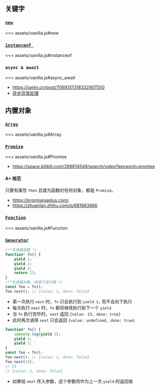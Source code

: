 ## 关键字

### [`new`](https://developer.mozilla.org/zh-CN/docs/Web/JavaScript/Reference/Operators/new)

<<< assets/vanilla.js#new

### [`instanceof `](https://developer.mozilla.org/zh-CN/docs/Web/JavaScript/Reference/Global_Objects/Function/@@hasInstance)

<<< assets/vanilla.js#instanceof

### `async & await`

<<< assets/vanilla.js#async_await

-   https://juejin.cn/post/7069317318332907550
-   [异步异常处理](https://juejin.cn/post/6844903462002491399)

## 内置对象

### [`Array`](https://developer.mozilla.org/zh-CN/docs/Web/JavaScript/Reference/Global_Objects/Array)

<<< assets/vanilla.js#Array

### [`Promise`](https://developer.mozilla.org/zh-CN/docs/Web/JavaScript/Reference/Global_Objects/Promise)

<<< assets/vanilla.js#Promise

-   https://space.bilibili.com/286614549/search/video?keyword=promise

#### A+ 规范

只要有属性 `then` 且值为函数的任何对象，都是 `Promise`。

-   https://promisesaplus.com/
-   https://zhuanlan.zhihu.com/p/681663666

### [`Function`](https://developer.mozilla.org/zh-CN/docs/Web/JavaScript/Reference/Global_Objects/Function)

<<< assets/vanilla.js#Function

### [`Generator`](https://developer.mozilla.org/zh-CN/docs/Web/JavaScript/Reference/Global_Objects/Generator)

```js
/**生成器函数 */
function* fn() {
    yield 1;
    yield 2;
    yield 3;
    return 23;
}
/**生成器对象，继承于迭代器 */
const foo = fn();
foo.next(); // {value: 1, done: false}
```

-   第一次执行 `next` 时，`fn` 只会执行到 `yield 1;` 而不会向下执行
-   每次执行 `next` 时，`fn` 都将继续执行到下一个 `yield`
-   当 `fn` 执行完毕时，`next` 返回 `{value: 23, done: true}`
-   此时再次调用 `next` 只会返回 `{value: undefined, done: true}`

```js
function* fn() {
    console.log(yield 1);
    yield 2;
    yield 3;
}
const foo = fn();
foo.next(); // {value: 1, done: false}
foo.next(23);
// 23
// {value: 2, done: false}
```

-   如果给 `next` 传入参数，这个参数将作为上一次 `yield` 的返回值
